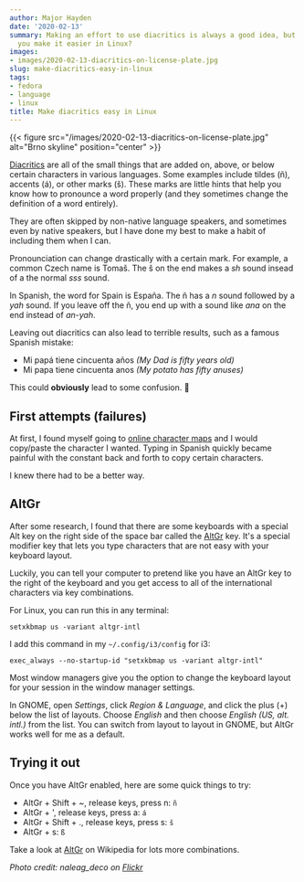 ```yaml
---
author: Major Hayden
date: '2020-02-13'
summary: Making an effort to use diacritics is always a good idea, but how can
  you make it easier in Linux?
images:
- images/2020-02-13-diacritics-on-license-plate.jpg
slug: make-diacritics-easy-in-linux
tags:
- fedora
- language
- linux
title: Make diacritics easy in Linux
---
```


{{< figure src="/images/2020-02-13-diacritics-on-license-plate.jpg" alt="Brno skyline" position="center" >}}

[Diacritics] are all of the small things that are added on, above, or below
certain characters in various languages. Some examples include tildes (ñ),
accents (á), or other marks (š). These marks are little hints that help you
know how to pronounce a word properly (and they sometimes change the
definition of a word entirely).

They are often skipped by non-native language speakers, and sometimes even by
native speakers, but I have done my best to make a habit of including them
when I can.

Pronounciation can change drastically with a certain mark. For example, a
common Czech name is Tomaš. The š on the end makes a *sh* sound insead of a
the normal *sss* sound.

In Spanish, the word for Spain is España. The ñ has a *n* sound followed by a
*yah* sound. If you leave off the ñ, you end up with a sound like *ana* on the
end instead of *an-yah*.

Leaving out diacritics can also lead to terrible results, such as a famous
Spanish mistake:

* Mi papá tiene cincuenta años *(My Dad is fifty years old)*
* Mi papa tiene cincuenta anos *(My potato has fifty anuses)*

This could **obviously** lead to some confusion. 🤭

## First attempts (failures)

At first, I found myself going to [online character maps] and I would
copy/paste the character I wanted. Typing in Spanish quickly became painful
with the constant back and forth to copy certain characters.

I knew there had to be a better way.

## AltGr

After some research, I found that there are some keyboards with a special Alt
key on the right side of the space bar called the [AltGr] key. It's a special
modifier key that lets you type characters that are not easy with your
keyboard layout.

Luckily, you can tell your computer to pretend like you have an AltGr key to
the right of the keyboard and you get access to all of the international
characters via key combinations.

For Linux, you can run this in any terminal:

```text
setxkbmap us -variant altgr-intl
```

I add this command in my `~/.config/i3/config` for i3:

```text
exec_always --no-startup-id "setxkbmap us -variant altgr-intl"
```

Most window managers give you the option to change the keyboard layout for
your session in the window manager settings.

In GNOME, open *Settings*, click *Region & Language*, and click the plus (+)
below the list of layouts. Choose *English* and then choose *English (US, alt.
intl.)* from the list. You can switch from layout to layout in GNOME, but
AltGr works well for me as a default.

## Trying it out

Once you have AltGr enabled, here are some quick things to try:

* AltGr + Shift + ~, release keys, press n: `ñ`
* AltGr + ', release keys, press a: `á`
* AltGr + Shift + ., release keys, press s: `š`
* AltGr + s: `ß`

Take a look at [AltGr] on Wikipedia for lots more combinations.

[Diacritics]: https://en.wikipedia.org/wiki/Diacritic
[online character maps]: https://www.online-toolz.com/tools/character-map.php
[AltGr]: https://en.wikipedia.org/wiki/AltGr_key

*Photo credit: naleag_deco on [Flickr](https://www.flickr.com/photos/53088812@N00/1304824528/)*
